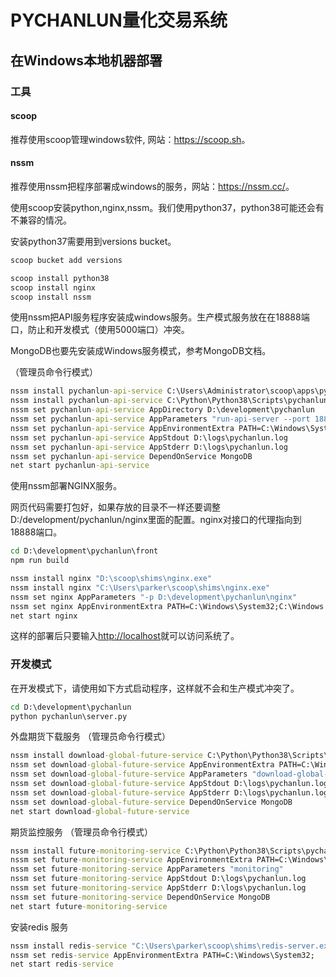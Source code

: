 # PYCHANLUN量化交易系统

## 在Windows本地机器部署

### 工具

#### scoop

推荐使用scoop管理windows软件, 网站：<https://scoop.sh>。

#### nssm

推荐使用nssm把程序部署成windows的服务，网站：<https://nssm.cc/>。

使用scoop安装python,nginx,nssm。我们使用python37，python38可能还会有不兼容的情况。

安装python37需要用到versions bucket。

```cmd
scoop bucket add versions
```

```cmd
scoop install python38
scoop install nginx
scoop install nssm
```

使用nssm把API服务程序安装成windows服务。生产模式服务放在在18888端口，防止和开发模式（使用5000端口）冲突。

MongoDB也要先安装成Windows服务模式，参考MongoDB文档。

（管理员命令行模式）
```cmd
nssm install pychanlun-api-service C:\Users\Administrator\scoop\apps\python37\current\scripts\pychanlun.exe
nssm install pychanlun-api-service C:\Python\Python38\Scripts\pychanlun.exe
nssm set pychanlun-api-service AppDirectory D:\development\pychanlun
nssm set pychanlun-api-service AppParameters "run-api-server --port 18888"
nssm set pychanlun-api-service AppEnvironmentExtra PATH=C:\Windows\System32 PYCHANLUN_MONGO_URL=mongodb://localhost:27017/pychanlun
nssm set pychanlun-api-service AppStdout D:\logs\pychanlun.log
nssm set pychanlun-api-service AppStderr D:\logs\pychanlun.log
nssm set pychanlun-api-service DependOnService MongoDB
net start pychanlun-api-service
```

使用nssm部署NGINX服务。

网页代码需要打包好，如果存放的目录不一样还要调整D:/development/pychanlun/nginx里面的配置。nginx对接口的代理指向到18888端口。

```cmd
cd D:\development\pychanlun\front
npm run build
```

```cmd
nssm install nginx "D:\scoop\shims\nginx.exe"
nssm install nginx "C:\Users\parker\scoop\shims\nginx.exe"
nssm set nginx AppParameters "-p D:\development\pychanlun\nginx"
nssm set nginx AppEnvironmentExtra PATH=C:\Windows\System32;C:\Windows
net start nginx
```

这样的部署后只要输入<http://localhost>就可以访问系统了。

### 开发模式

在开发模式下，请使用如下方式启动程序，这样就不会和生产模式冲突了。

```cmd
cd D:\development\pychanlun
python pychanlun\server.py
```
外盘期货下载服务
（管理员命令行模式）
```cmd
nssm install download-global-future-service C:\Python\Python38\Scripts\pychanlun.exe
nssm set download-global-future-service AppEnvironmentExtra PATH=C:\Windows\System32 PYCHANLUN_MONGO_URL=mongodb://localhost:27017/pychanlun
nssm set download-global-future-service AppParameters "download-global-future-data"
nssm set download-global-future-service AppStdout D:\logs\pychanlun.log
nssm set download-global-future-service AppStderr D:\logs\pychanlun.log
nssm set download-global-future-service DependOnService MongoDB
net start download-global-future-service
```

期货监控服务
（管理员命令行模式）
```cmd
nssm install future-monitoring-service C:\Python\Python38\Scripts\pychanlun.exe
nssm set future-monitoring-service AppEnvironmentExtra PATH=C:\Windows\System32 PYCHANLUN_MONGO_URL=mongodb://localhost:27017/pychanlun
nssm set future-monitoring-service AppParameters "monitoring"
nssm set future-monitoring-service AppStdout D:\logs\pychanlun.log
nssm set future-monitoring-service AppStderr D:\logs\pychanlun.log
nssm set future-monitoring-service DependOnService MongoDB
net start future-monitoring-service
```
安装redis 服务
```cmd
nssm install redis-service "C:\Users\parker\scoop\shims\redis-server.exe"
nssm set redis-service AppEnvironmentExtra PATH=C:\Windows\System32;
net start redis-service
```
